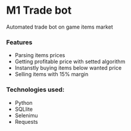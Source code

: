 # M1 Trade bot
Automated trade bot on game items market 


### Features
* Parsing items prices 
* Getting profitable price with setted algorithm 
* Instanstly buying items below wanted price 
* Selling items with 15% margin


### Technologies used:
* Python
* SQLlite
* Selenimu
* Requests 

